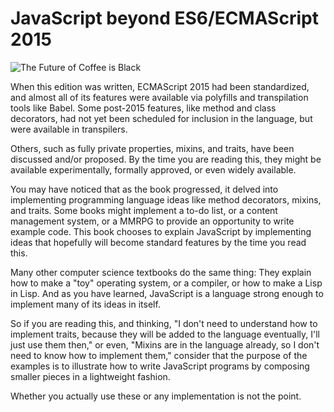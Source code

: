 # JavaScript beyond ES6/ECMAScript 2015

![The Future of Coffee is Black](images/future-of-coffee.jpg)

When this edition was written, ECMAScript 2015 had been standardized, and almost all of its features were available via polyfills and transpilation tools like Babel. Some post-2015 features, like method and class decorators, had not yet been scheduled for inclusion in the language, but were available in transpilers.

Others, such as fully private properties, mixins, and traits, have been discussed and/or proposed. By the time you are reading this, they might be available experimentally, formally approved, or even widely available.

You may have noticed that as the book progressed, it delved into implementing programming language ideas like method decorators, mixins, and traits. Some books might implement a to-do list, or a content management system, or a MMRPG to provide an opportunity to write example code. This book chooses to explain JavaScript by implementing ideas that hopefully will become standard features by the time you read this.

Many other computer science textbooks do the same thing: They explain how to make a "toy" operating system, or a compiler, or how to make a Lisp in Lisp. And as you have learned, JavaScript is a language strong enough to implement many of its ideas in itself.

So if you are reading this, and thinking, "I don't need to understand how to implement traits, because they will be added to the language eventually, I'll just use them then," or even, "Mixins are in the language already, so I don't need to know how to implement them," consider that the purpose of the examples is to illustrate how to write JavaScript programs by composing smaller pieces in a lightweight fashion.

Whether you actually use these or any implementation is not the point.

